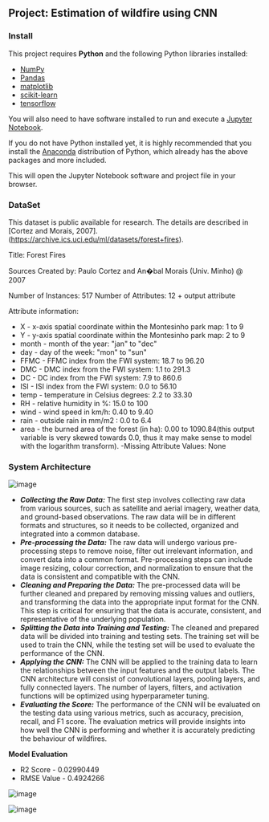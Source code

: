 ## Project: Estimation of wildfire using CNN

### Install

This project requires **Python** and the following Python libraries installed:

- [NumPy](http://www.numpy.org/)
- [Pandas](http://pandas.pydata.org/)
- [matplotlib](http://matplotlib.org/)
- [scikit-learn](http://scikit-learn.org/stable/)
- [tensorflow](https://www.tensorflow.org/)

You will also need to have software installed to run and execute a [Jupyter Notebook](http://jupyter.org/install.html).

If you do not have Python installed yet, it is highly recommended that you install the [Anaconda](https://www.anaconda.com/download/) distribution of Python, which already has the above packages and more included. 

This will open the Jupyter Notebook software and project file in your browser.

### DataSet

This dataset is public available for research. The details are described in [Cortez and Morais, 2007].(https://archive.ics.uci.edu/ml/datasets/forest+fires).

Title: Forest Fires

Sources
Created by: Paulo Cortez and An�bal Morais (Univ. Minho) @ 2007

Number of Instances: 517
Number of Attributes: 12 + output attribute

Attribute information:

- X - x-axis spatial coordinate within the Montesinho park map: 1 to 9
- Y - y-axis spatial coordinate within the Montesinho park map: 2 to 9
- month - month of the year: "jan" to "dec"
- day - day of the week: "mon" to "sun"
- FFMC - FFMC index from the FWI system: 18.7 to 96.20
- DMC - DMC index from the FWI system: 1.1 to 291.3
- DC - DC index from the FWI system: 7.9 to 860.6
- ISI - ISI index from the FWI system: 0.0 to 56.10
- temp - temperature in Celsius degrees: 2.2 to 33.30
- RH - relative humidity in %: 15.0 to 100
- wind - wind speed in km/h: 0.40 to 9.40
- rain - outside rain in mm/m2 : 0.0 to 6.4
- area - the burned area of the forest (in ha): 0.00 to 1090.84(this output variable is very skewed towards 0.0, thus it may make sense to model with the logarithm transform).
-Missing Attribute Values: None

### System Architecture

![image](https://user-images.githubusercontent.com/64827072/229441006-c94c3571-db69-480e-8c60-e57858b93a8a.png)


- *<b>Collecting the Raw Data:*</b> The first step involves collecting raw data from various sources, such as satellite and aerial imagery, weather data, and ground-based observations. The raw data will be in different formats and structures, so it needs to be collected, organized and integrated into a common database.
- *<b>Pre-processing the Data:*</b> The raw data will undergo various pre-processing steps to remove noise, filter out irrelevant information, and convert data into a common format. Pre-processing steps can include image resizing, colour correction, and normalization to ensure that the data is consistent and compatible with the CNN.
- *<b>Cleaning and Preparing the Data:*</b> The pre-processed data will be further cleaned and prepared by removing missing values and outliers, and transforming the data into the appropriate input format for the CNN. This step is critical for ensuring that the data is accurate, consistent, and representative of the underlying population.
- *<b>Splitting the Data into Training and Testing:*</b> The cleaned and prepared data will be divided into training and testing sets. The training set will be used to train the CNN, while the testing set will be used to evaluate the performance of the CNN.
- *<b>Applying the CNN:*</b> The CNN will be applied to the training data to learn the relationships between the input features and the output labels. The CNN architecture will consist of convolutional layers, pooling layers, and fully connected layers. The number of layers, filters, and activation functions will be optimized using hyperparameter tuning.
- *<b>Evaluating the Score:*</b> The performance of the CNN will be evaluated on the testing data using various metrics, such as accuracy, precision, recall, and F1 score. The evaluation metrics will provide insights into how well the CNN is performing and whether it is accurately predicting the behaviour of wildfires.


**Model Evaluation**
- R2 Score   - 0.02990449
- RMSE Value - 0.4924266

![image](https://user-images.githubusercontent.com/64827072/229441822-32ad5015-35d6-483f-85b4-98876bb37b6b.png)

![image](https://user-images.githubusercontent.com/64827072/229441953-ea2450ab-953d-4013-a891-712c86a7be1a.png)



